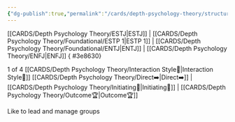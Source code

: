 ```yaml
---
{"dg-publish":true,"permalink":"/cards/depth-psychology-theory/structure/","created":"2022-12-31T00:02:04.467+01:00","updated":"2023-04-27T21:41:47.521+02:00"}
---
```



[[CARDS/Depth Psychology Theory/ESTJ\|ESTJ]] | [[CARDS/Depth Psychology Theory/Foundational/ESTP 1\|ESTP 1]] | [[CARDS/Depth Psychology Theory/Foundational/ENTJ\|ENTJ]] | [[CARDS/Depth Psychology Theory/ENFJ\|ENFJ]]
{ #3e8630}


1 of 4 [[CARDS/Depth Psychology Theory/Interaction Style💬\|Interaction Style💬]]
[[CARDS/Depth Psychology Theory/Direct➡️\|Direct➡️]] | [[CARDS/Depth Psychology Theory/Initiating👋\|Initiating👋]] | [[CARDS/Depth Psychology Theory/Outcome🏆\|Outcome🏆]]

Like to lead and manage groups
